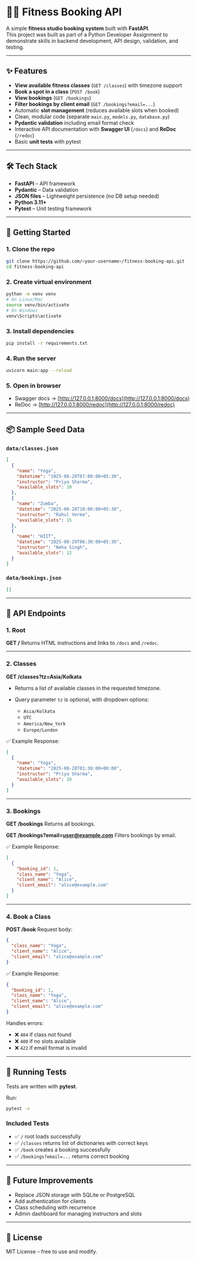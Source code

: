 # 🏋️‍♂️ Fitness Booking API

A simple **fitness studio booking system** built with **FastAPI**.  
This project was built as part of a Python Developer Assignment to demonstrate skills in backend development, API design, validation, and testing.

---

## ✨ Features
- **View available fitness classes** (`GET /classes`) with timezone support
- **Book a spot in a class** (`POST /book`)
- **View bookings** (`GET /bookings`)
- **Filter bookings by client email** (`GET /bookings?email=...`)
- Automatic **slot management** (reduces available slots when booked)
- Clean, modular code (separate `main.py`, `models.py`, `database.py`)
- **Pydantic validation** including email format check
- Interactive API documentation with **Swagger UI** (`/docs`) and **ReDoc** (`/redoc`)
- Basic **unit tests** with pytest

---

## 🛠️ Tech Stack
- **FastAPI** – API framework  
- **Pydantic** – Data validation  
- **JSON files** – Lightweight persistence (no DB setup needed)  
- **Python 3.11+**  
- **Pytest** – Unit testing framework  

---

## 🚀 Getting Started

### 1. Clone the repo
```bash
git clone https://github.com/<your-username>/fitness-booking-api.git
cd fitness-booking-api
````

### 2. Create virtual environment

```bash
python -m venv venv
# On Linux/Mac
source venv/bin/activate
# On Windows
venv\Scripts\activate
```

### 3. Install dependencies

```bash
pip install -r requirements.txt
```

### 4. Run the server

```bash
uvicorn main:app --reload
```

### 5. Open in browser

* Swagger docs → [http://127.0.0.1:8000/docs](http://127.0.0.1:8000/docs)
* ReDoc → [http://127.0.0.1:8000/redoc](http://127.0.0.1:8000/redoc)

---

## 📦 Sample Seed Data

### `data/classes.json`

```json
[
  {
    "name": "Yoga",
    "datetime": "2025-08-28T07:00:00+05:30",
    "instructor": "Priya Sharma",
    "available_slots": 10
  },
  {
    "name": "Zumba",
    "datetime": "2025-08-28T18:00:00+05:30",
    "instructor": "Rahul Verma",
    "available_slots": 15
  },
  {
    "name": "HIIT",
    "datetime": "2025-08-29T06:30:00+05:30",
    "instructor": "Neha Singh",
    "available_slots": 12
  }
]
```

### `data/bookings.json`

```json
[]
```

---

## 📌 API Endpoints

### 1. Root

**GET /**
Returns HTML instructions and links to `/docs` and `/redoc`.

---

### 2. Classes

**GET /classes?tz=Asia/Kolkata**

* Returns a list of available classes in the requested timezone.
* Query parameter `tz` is optional, with dropdown options:

  * `Asia/Kolkata`
  * `UTC`
  * `America/New_York`
  * `Europe/London`

✅ Example Response:

```json
[
  {
    "name": "Yoga",
    "datetime": "2025-08-28T01:30:00+00:00",
    "instructor": "Priya Sharma",
    "available_slots": 10
  }
]
```

---

### 3. Bookings

**GET /bookings**
Returns all bookings.

**GET /bookings?email=[user@example.com](mailto:user@example.com)**
Filters bookings by email.

✅ Example Response:

```json
[
  {
    "booking_id": 1,
    "class_name": "Yoga",
    "client_name": "Alice",
    "client_email": "alice@example.com"
  }
]
```

---

### 4. Book a Class

**POST /book**
Request body:

```json
{
  "class_name": "Yoga",
  "client_name": "Alice",
  "client_email": "alice@example.com"
}
```

✅ Example Response:

```json
{
  "booking_id": 1,
  "class_name": "Yoga",
  "client_name": "Alice",
  "client_email": "alice@example.com"
}
```

Handles errors:

* ❌ `404` if class not found
* ❌ `400` if no slots available
* ❌ `422` if email format is invalid

---

## 🧪 Running Tests

Tests are written with **pytest**.

Run:

```bash
pytest -v
```

### Included Tests

* ✅ `/` root loads successfully
* ✅ `/classes` returns list of dictionaries with correct keys
* ✅ `/book` creates a booking successfully
* ✅ `/bookings?email=...` returns correct booking

---

## 🎯 Future Improvements

* Replace JSON storage with SQLite or PostgreSQL
* Add authentication for clients
* Class scheduling with recurrence
* Admin dashboard for managing instructors and slots

---

## 📄 License

MIT License – free to use and modify.

```
